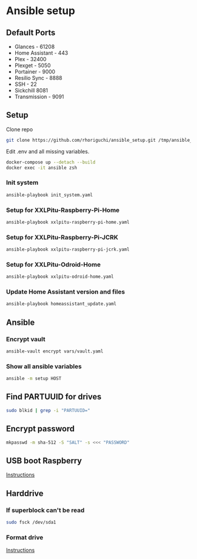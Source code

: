 # Ansible setup

## Default Ports

- Glances - 61208
- Home Assistant - 443
- Plex - 32400
- Plexget - 5050
- Portainer - 9000
- Resilio Sync - 8888
- SSH - 22
- Sickchill 8081
- Transmission - 9091

## Setup

Clone repo

```bash
git clone https://github.com/rhoriguchi/ansible_setup.git /tmp/ansible_setup
```

Edit .env and all missing variables.

```bash
docker-compose up --detach --build
docker exec -it ansible zsh
```

### Init system

```bash
ansible-playbook init_system.yaml
```

### Setup for XXLPitu-Raspberry-Pi-Home

```bash
ansible-playbook xxlpitu-raspberry-pi-home.yaml
```

### Setup for XXLPitu-Raspberry-Pi-JCRK

```bash
ansible-playbook xxlpitu-raspberry-pi-jcrk.yaml
```

### Setup for XXLPitu-Odroid-Home

```bash
ansible-playbook xxlpitu-odroid-home.yaml
```

### Update Home Assistant version and files

```bash
ansible-playbook homeassistant_update.yaml
```

## Ansible

### Encrypt vault

```bash
ansible-vault encrypt vars/vault.yaml
```

### Show all ansible variables

```bash
ansible -m setup HOST
```

## Find PARTUUID for drives

```bash
sudo blkid | grep -i "PARTUUID="
```

## Encrypt password

```bash
mkpasswd -m sha-512 -S "SALT" -s <<< "PASSWORD"
```

## USB boot Raspberry

[Instructions](ressources/USB_boot_raspberry.md)

## Harddrive

### If superblock can't be read

```bash
sudo fsck /dev/sda1
```

### Format drive

[Instructions](ressources/Format_drive.md)
